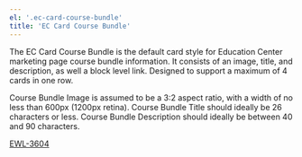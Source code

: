 ```yaml
---
el: '.ec-card-course-bundle'
title: 'EC Card Course Bundle'
---
```

The EC Card Course Bundle is the default card style for Education Center marketing page course bundle information. It consists of an image, title, and description, as well a block level link. Designed to support a maximum of 4 cards in one row.

Course Bundle Image is assumed to be a 3:2 aspect ratio, with a width of no less than 600px (1200px retina).
Course Bundle Title should ideally be 26 characters or less.
Course Bundle Description should ideally be between 40 and 90 characters.

[EWL-3604](https://issues.ama-assn.org/browse/EWL-3604)
